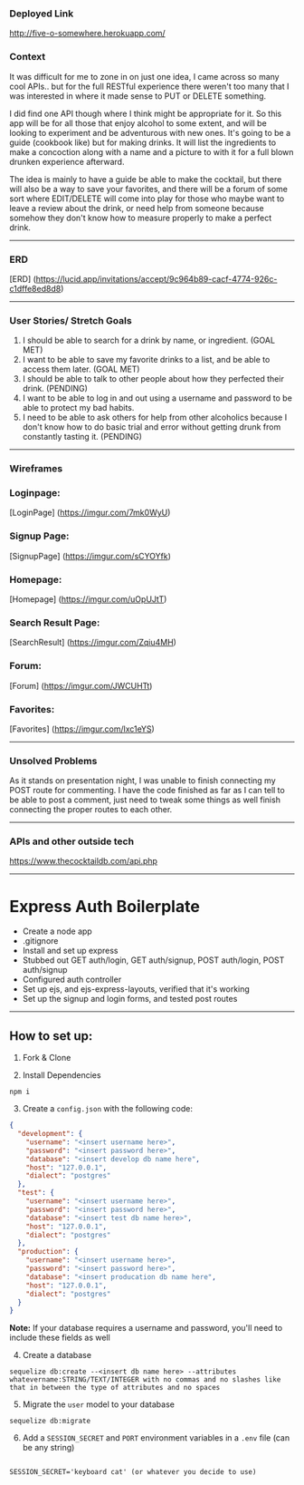 ### Deployed Link

http://five-o-somewhere.herokuapp.com/

### Context

It was difficult for me to zone in on just one idea, I came across so many cool APIs.. but for the full RESTful experience there weren't too many that I was interested in where it made sense to PUT or DELETE something. 

I did find one API though where I think might be appropriate for it. So this app will be for all those that enjoy alcohol to some extent, and will be looking to experiment and be adventurous with new ones. It's going to be a guide (cookbook like) but for making drinks. It will list the ingredients to make a concoction along with a name and a picture to with it for a full blown drunken experience afterward. 

The idea is mainly to have a guide be able to make the cocktail, but there will also be a way to save your favorites, and there will be a forum of some sort where EDIT/DELETE will come into play for those who maybe want to leave a review about the drink, or need help from someone because somehow they don't know how to measure properly to make a perfect drink.

----------------------------------------------------------
### ERD

[ERD] (https://lucid.app/invitations/accept/9c964b89-cacf-4774-926c-c1dffe8ed8d8)

----------------------------------------------------------
### User Stories/ Stretch Goals

1. I should be able to search for a drink by name, or ingredient. (GOAL MET)
2. I want to be able to save my favorite drinks to a list, and be able to access them later. (GOAL MET)
3. I should be able to talk to other people about how they perfected their drink. (PENDING)
4. I want to be able to log in and out using a username and password to be able to protect my bad habits.
5. I need to be able to ask others for help from other alcoholics because I don't know how to do basic trial and error without getting drunk from constantly tasting it. (PENDING)
----------------------------------------------------------


### Wireframes


### Loginpage:
[LoginPage] (https://imgur.com/7mk0WyU)

### Signup Page:
[SignupPage] (https://imgur.com/sCYOYfk)

### Homepage:
[Homepage] (https://imgur.com/uOpUJtT)

### Search Result Page:
[SearchResult] (https://imgur.com/Zqiu4MH)

### Forum:
[Forum] (https://imgur.com/JWCUHTt)

### Favorites:
[Favorites] (https://imgur.com/lxc1eYS)

----------------------------------------------------------
### Unsolved Problems

As it stands on presentation night, I was unable to finish connecting my POST route for commenting. I have the code finished as far as I can tell to be able to post a comment, just need to tweak some things as well finish connecting the proper routes to each other.

----------------------------------------------------------

### APIs and other outside tech

https://www.thecocktaildb.com/api.php

----------------------------------------------------------

# Express Auth Boilerplate

* Create a node app
* .gitignore
* Install and set up express
* Stubbed out GET auth/login, GET auth/signup, POST auth/login, POST auth/signup
* Configured auth controller
* Set up ejs, and ejs-express-layouts, verified that it's working
* Set up the signup and login forms, and tested post routes

----------------------------------------------------------

## How to set up:

1. Fork & Clone

2. Install Dependencies
```
npm i

```
3. Create a `config.json` with the following code: 

```json
{
  "development": {
    "username": "<insert username here>",
    "password": "<insert password here>",
    "database": "<insert develop db name here",
    "host": "127.0.0.1",
    "dialect": "postgres"
  },
  "test": {
    "username": "<insert username here>",
    "password": "<insert password here>",
    "database": "<insert test db name here>",
    "host": "127.0.0.1",
    "dialect": "postgres"
  },
  "production": {
    "username": "<insert username here>",
    "password": "<insert password here>",
    "database": "<insert producation db name here",
    "host": "127.0.0.1",
    "dialect": "postgres"
  }
}
```

**Note:** If your database requires a username and password, you'll need to include these fields as well


4. Create a database

```
sequelize db:create --<insert db name here> --attributes whatevername:STRING/TEXT/INTEGER with no commas and no slashes like that in between the type of attributes and no spaces

```

5. Migrate the `user` model to your database

```
sequelize db:migrate

```

6. Add a `SESSION_SECRET` and `PORT` environment variables in a `.env` file (can be any string)

```

SESSION_SECRET='keyboard cat' (or whatever you decide to use)

```


